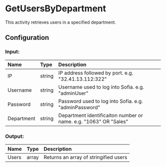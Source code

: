 # GetUsersByDepartment

This activity retrieves users in a specified department.

## Configuration

### Input:

| Name       | Type   | Description                                                      |
| :--------- | :----- | :--------------------------------------------------------------- |
| IP         | string | IP address followed by port. e.g. "32.41.13.112:322"             |
| Username   | string | Username used to log into Sofia. e.g. "adminUser"                |
| Password   | string | Password used to log into Sofia. e.g. "adminPassword"            |
| Department | string | Department identificaiton number or name. e.g. "1063" OR "Sales" |

### Output:

| Name  | Type  | Description                           |
| :---- | :---- | :------------------------------------ |
| Users | array | Returns an array of stringified users |
